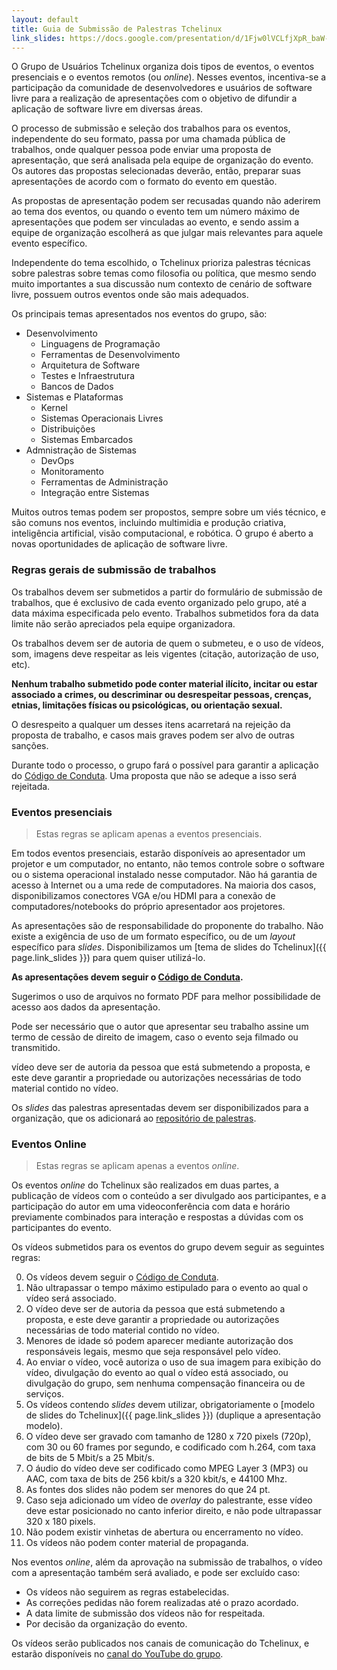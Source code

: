```yaml
---
layout: default
title: Guia de Submissão de Palestras Tchelinux
link_slides: https://docs.google.com/presentation/d/1Fjw0lVCLfjXpR_baW-Z-WAmiW1fcQ4PQZnaI3Ixwg3c/edit?usp=sharing
---
```


O Grupo de Usuários Tchelinux organiza dois tipos de eventos, o eventos presenciais e o eventos remotos (ou _online_). Nesses eventos, incentiva-se a participação da comunidade de desenvolvedores e usuários de software livre para a realização de apresentações com o objetivo de difundir a aplicação de software livre em diversas áreas.

O processo de submissão e seleção dos trabalhos para os eventos, independente do seu formato, passa por uma chamada pública de trabalhos, onde qualquer pessoa pode enviar uma proposta de apresentação, que será analisada pela equipe de organização do evento. Os autores das propostas selecionadas deverão, então, preparar suas apresentações de acordo com o formato do evento em questão.

As propostas de apresentação podem ser recusadas quando não aderirem ao tema dos eventos, ou quando o evento tem um número máximo de apresentações que podem ser vinculadas ao evento, e sendo assim a equipe de organização escolherá as que julgar mais relevantes para aquele evento específico.

Independente do tema escolhido, o Tchelinux prioriza palestras técnicas sobre palestras sobre temas como filosofia ou política, que mesmo sendo muito importantes a sua discussão num contexto de cenário de software livre, possuem outros eventos onde são mais adequados.

Os principais temas apresentados nos eventos do grupo, são:

* Desenvolvimento
    * Linguagens de Programação
    * Ferramentas de Desenvolvimento
    * Arquitetura de Software
    * Testes e Infraestrutura
    * Bancos de Dados
* Sistemas e Plataformas
    * Kernel
    * Sistemas Operacionais Livres
    * Distribuições
    * Sistemas Embarcados
* Admnistração de Sistemas
    * DevOps
    * Monitoramento
    * Ferramentas de Administração
    * Integração entre Sistemas

Muitos outros temas podem ser propostos, sempre sobre um viés técnico, e são comuns nos eventos, incluindo multimidia e produção criativa, inteligência artificial, visão computacional, e robótica. O grupo é aberto a novas oportunidades de aplicação de software livre.


### Regras gerais de submissão de trabalhos

Os trabalhos devem ser submetidos a partir do formulário de submissão de trabalhos, que é exclusivo de cada evento organizado pelo grupo, até a data máxima especificada pelo evento. Trabalhos submetidos fora da data limite não serão apreciados pela equipe organizadora.

Os trabalhos devem ser de autoria de quem o submeteu, e o uso de vídeos, som, imagens deve respeitar as leis vigentes (citação, autorização de uso, etc).

**Nenhum trabalho submetido pode conter material ilícito, incitar ou estar associado a crimes, ou descriminar ou desrespeitar pessoas, crenças, etnias, limitações físicas ou psicológicas, ou orientação sexual.**

O desrespeito a qualquer um desses itens acarretará na rejeição da proposta de trabalho, e casos mais graves podem ser alvo de outras sanções.

Durante todo o processo, o grupo fará o possível para garantir a aplicação do [Código de Conduta](CODE_OF_CONDUCT). Uma proposta que não se adeque a isso será rejeitada.


### Eventos presenciais

> Estas regras se aplicam apenas a eventos presenciais.

Em todos eventos presenciais, estarão disponíveis ao apresentador um projetor e um computador, no entanto, não temos controle sobre o software ou o sistema operacional instalado nesse computador. Não há garantia de acesso à Internet ou a uma rede de computadores. Na maioria dos casos, disponibilizamos conectores VGA e/ou HDMI para a conexão de computadores/notebooks do próprio apresentador aos projetores.

As apresentações são de responsabilidade do proponente do trabalho. Não existe a exigência de uso de um formato específico, ou de um _layout_ específico para _slides_. Disponibilizamos um [tema de slides do Tchelinux]({{ page.link_slides }}) para quem quiser utilizá-lo.

**As apresentações devem seguir o [Código de Conduta](CODE_OF_CONDUCT).**

Sugerimos o uso de arquivos no formato PDF para melhor possibilidade de acesso aos dados da apresentação.

Pode ser necessário que o autor que apresentar seu trabalho assine um termo de cessão de direito de imagem, caso o evento seja filmado ou transmitido.

 vídeo deve ser de autoria da pessoa que está submetendo a proposta, e este deve garantir a propriedade ou autorizações necessárias de todo material contido no vídeo.

Os _slides_ das palestras apresentadas devem ser disponibilizados para a organização, que os adicionará ao [repositório de palestras](https://slides.tchelinux.org).

### Eventos Online

> Estas regras se aplicam apenas a eventos _online_.

Os eventos _online_ do Tchelinux são realizados em duas partes, a publicação de vídeos com o conteúdo a ser divulgado aos participantes, e a participação do autor em uma videoconferência com data e horário previamente combinados para interação e respostas a dúvidas com os participantes do evento.

Os vídeos submetidos para os eventos do grupo devem seguir as seguintes regras:

0. Os vídeos devem seguir o [Código de Conduta](CODE_OF_CONDUCT).
1. Não ultrapassar o tempo máximo estipulado para o evento ao qual o vídeo será associado.
2. O vídeo deve ser de autoria da pessoa que está submetendo a proposta, e este deve garantir a propriedade ou autorizações necessárias de todo material contido no vídeo.
3. Menores de idade só podem aparecer mediante autorização dos responsáveis legais, mesmo que seja responsável pelo vídeo.
4. Ao enviar o vídeo, você autoriza o uso de sua imagem para exibição do vídeo, divulgação do evento ao qual o vídeo está associado, ou divulgação do grupo, sem nenhuma compensação financeira ou de serviços.
5. Os vídeos contendo _slides_ devem utilizar, obrigatoriamente o [modelo de slides do Tchelinux]({{ page.link_slides }}) (duplique a apresentação modelo).
6. O vídeo deve ser gravado com tamanho de 1280 x 720 pixels (720p), com 30 ou 60 frames por segundo, e codificado com h.264, com taxa de bits de 5 Mbit/s a 25 Mbit/s.
7. O áudio do vídeo deve ser codificado como MPEG Layer 3 (MP3) ou AAC, com taxa de bits de 256 kbit/s a 320 kbit/s, e 44100 Mhz.
8. As fontes dos slides não podem ser menores do que 24 pt.
9. Caso seja adicionado um vídeo de _overlay_ do palestrante, esse vídeo deve estar posicionado no canto inferior direito, e não pode ultrapassar 320 x 180 pixels.
10. Não podem existir vinhetas de abertura ou encerramento no vídeo.
11. Os vídeos não podem conter material de propaganda.

Nos eventos _online_, além da aprovação na submissão de trabalhos, o vídeo com a apresentação também será avaliado, e pode ser excluído caso:

* Os vídeos não seguirem as regras estabelecidas.
* As correções pedidas não forem realizadas até o prazo acordado.
* A data limite de submissão dos vídeos não for respeitada.
* Por decisão da organização do evento.

Os vídeos serão publicados nos canais de comunicação do Tchelinux, e estarão disponíveis no [canal do YouTube do grupo](https://www.youtube.com/tchelinux).
